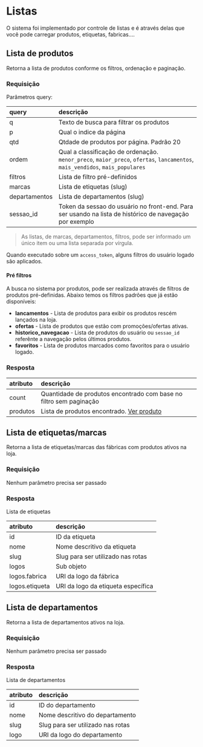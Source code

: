 # Listas

O sistema foi implementado por controle de listas e é através delas que você pode carregar produtos, etiquetas, fabricas....

## Lista de produtos

<api method="get" uri="/listas/produtos" />

Retorna a lista de produtos conforme os filtros, ordenação e paginação.


### Requisição


Parâmetros query:

| query          | descrição                                                                                                                    |
|:---------------|:-----------------------------------------------------------------------------------------------------------------------------|
| q              | Texto de busca para filtrar os produtos                                                                                      |
| p              | Qual o indice da página                                                                                                      |
| qtd            | Qtdade de produtos por página. Padrão 20                                                                                     |
| ordem          | Qual a classificação de ordenação. `menor_preco`, `maior_preco`, `ofertas`, `lancamentos`, `mais_vendidos`, `mais_populares` |
| filtros        | Lista de filtro pré-definidos                                                                                                |
| marcas         | Lista de etiquetas (slug)                                                                                                    |
| departamentos  | Lista de departamentos (slug)                                                                                                |
| sessao_id      | Token da sessao do usuário no front-end. Para ser usando na lista de histórico de navegação por exemplo                      |

> As listas, de marcas, departamentos, filtros, pode ser informado um único item ou uma lista separada por vírgula.

<tag text="auth" type="error"/> Quando executado sobre um `access_token`, alguns filtros do usuário logado são aplicados.


#### Pré filtros

A busca no sistema por produtos, pode ser realizada através de filtros de produtos pré-definidas.
Abaixo temos os filtros padrões que já estão disponíveis:

 - **lancamentos** - Lista de produtos para exibir os produtos rescém lançados na loja.
 - **ofertas** - Lista de produtos que estão com promoções/ofertas ativas.
 - **historico_navegacao** - Lista de produtos do usuário ou `sessao_id` referênte a navegação pelos últimos produtos.
 - **favoritos** - Lista de produtos marcados como favoritos para o usuário logado.


### Resposta

| atributo             | descrição                                                          |
|:---------------------|:-------------------------------------------------------------------|
| count                | Quantidade de produtos encontrado com base no filtro sem paginação |
| produtos             | Lista de produtos encontrado. [Ver produto](/dev/produtos.html)    |

## Lista de etiquetas/marcas

<api method="get" uri="/listas/etiquetas" />

Retorna a lista de etiquetas/marcas das fábricas com produtos ativos na loja.

### Requisição

Nenhum parâmetro precisa ser passado


### Resposta

Lista de etiquetas

| atributo             | descrição                                                          |
|:---------------------|:-------------------------------------------------------------------|
| id                   | ID da etiqueta                                                     |
| nome                 | Nome descritivo da etiqueta                                        |
| slug                 | Slug para ser utilizado nas rotas                                  |
| logos                | Sub objeto                                                         |
| logos.fabrica        | URI da logo da fábrica                                             |
| logos.etiqueta       | URI da logo da etiqueta específica                                 |

## Lista de departamentos

<api method="get" uri="/listas/departamentos" />

Retorna a lista de departamentos ativos na loja.

### Requisição

Nenhum parâmetro precisa ser passado


### Resposta

Lista de departamentos

| atributo             | descrição                                                          |
|:---------------------|:-------------------------------------------------------------------|
| id                   | ID do departamento                                                 |
| nome                 | Nome descritivo do departamento                                    |
| slug                 | Slug para ser utilizado nas rotas                                  |
| logo                 | URI da logo do departamento                                        |